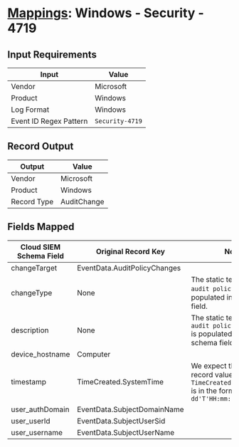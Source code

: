 # [Mappings](README.md): Windows - Security - 4719

## Input Requirements

|Input|Value|
|-----|-----|
|Vendor|Microsoft|
|Product|Windows|
|Log Format|Windows|
|Event ID Regex Pattern|`Security-4719`|

## Record Output

|Output|Value|
|------|-----|
|Vendor|Microsoft|
|Product|Windows|
|Record Type|AuditChange|

## Fields Mapped

|Cloud SIEM Schema Field|Original Record Key|Notes|
|-----------------------|-------------------|-----|
|changeTarget|EventData.AuditPolicyChanges||
|changeType|None|The static text `System audit policy changed` is populated in this schema field.|
|description|None|The static text `System audit policy was changed` is populated in this schema field.|
|device_hostname|Computer||
|timestamp|TimeCreated.SystemTime|We expect the orginal record value of `TimeCreated.SystemTime` is in the format `yyyy-MM-dd'T'HH:mm:ss.SSSSSSSSSZ`|
|user_authDomain|EventData.SubjectDomainName||
|user_userId|EventData.SubjectUserSid||
|user_username|EventData.SubjectUserName||


